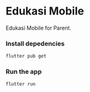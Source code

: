 # Edukasi Mobile
Edukasi Mobile for Parent.

### Install depedencies
```sh
flutter pub get
```

### Run the app

```sh
flutter run
```
